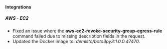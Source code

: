 #### Integrations
##### AWS - EC2
- Fixed an issue where the **aws-ec2-revoke-security-group-egress-rule** command failed due to missing description fields in the request.
- Updated the Docker image to: *demisto/boto3py3:1.0.0.47470*.